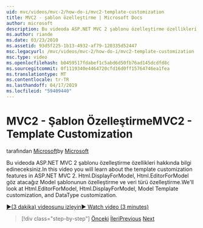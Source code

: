 ```yaml
---
uid: mvc/videos/mvc-2/how-do-i/mvc2-template-customization
title: MVC2 - şablon özelleştirme | Microsoft Docs
author: microsoft
description: Bu videoda ASP.NET MVC 2 şablonu özelleştirme özellikleri hakkında bilgi edineceksiniz. Göz atacağız Html.EditorForModel Html.DisplayForModel, Model depo...
ms.author: riande
ms.date: 03/23/2010
ms.assetid: 93d5f225-1b13-4932-af79-120335d52447
msc.legacyurl: /mvc/videos/mvc-2/how-do-i/mvc2-template-customization
msc.type: video
ms.openlocfilehash: b0459517fdabef1c5abd6d50fb76ad145dcdfd8c
ms.sourcegitcommit: 0f1119340e4464720cfd16d0ff15764746ea1fea
ms.translationtype: MT
ms.contentlocale: tr-TR
ms.lasthandoff: 04/17/2019
ms.locfileid: "59409440"
---
```

# <a name="mvc2---template-customization"></a><span data-ttu-id="7872b-104">MVC2 - Şablon Özelleştirme</span><span class="sxs-lookup"><span data-stu-id="7872b-104">MVC2 - Template Customization</span></span>

<span data-ttu-id="7872b-105">tarafından [Microsoft](https://github.com/microsoft)</span><span class="sxs-lookup"><span data-stu-id="7872b-105">by [Microsoft](https://github.com/microsoft)</span></span>

<span data-ttu-id="7872b-106">Bu videoda ASP.NET MVC 2 şablonu özelleştirme özellikleri hakkında bilgi edineceksiniz.</span><span class="sxs-lookup"><span data-stu-id="7872b-106">In this video you will learn about the template customization features in ASP.NET MVC 2.</span></span> <span data-ttu-id="7872b-107">Html.DisplayForModel, Html.EditorForModel göz atacağız Model şablonunun özelleştirme ve veri türü özelleştirme.</span><span class="sxs-lookup"><span data-stu-id="7872b-107">We'll look at Html.EditorForModel, Html.DisplayForModel, Model Template customization, and DataType customization.</span></span>

[<span data-ttu-id="7872b-108">&#9654;(3 dakika) videosunu izleyin</span><span class="sxs-lookup"><span data-stu-id="7872b-108">&#9654; Watch video (3 minutes)</span></span>](https://channel9.msdn.com/Blogs/ASP-NET-Site-Videos/mvc2-template-customization)

> [!div class="step-by-step"]
> <span data-ttu-id="7872b-109">[Önceki](mvc2-model-validation.md)
> [İleri](aspnet-mvc-2-areas.md)</span><span class="sxs-lookup"><span data-stu-id="7872b-109">[Previous](mvc2-model-validation.md)
[Next](aspnet-mvc-2-areas.md)</span></span>
